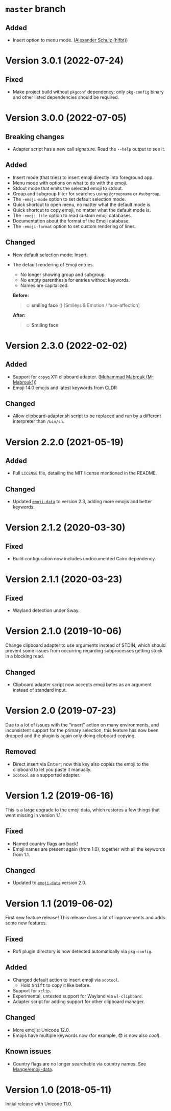 # `master` branch

## Added

* Insert option to menu mode. ([Alexander Schulz
  (hlfbt)](https://github.com/hlfbt))

# Version 3.0.1 (2022-07-24)

## Fixed

* Make project build without `pkgconf` dependency; only `pkg-config` binary
  and other listed dependencies should be required.

# Version 3.0.0 (2022-07-05)

## Breaking changes

* Adapter script has a new call signature. Read the `--help` output to see it.

## Added

* Insert mode (that tries) to insert emoji directly into foreground app.
* Menu mode with options on what to do with the emoji.
* Stdout mode that emits the selected emoji to stdout.
* Group and subgroup filter for searches using `@groupname` or `#subgroup`.
* The `-emoji-mode` option to set default selection mode.
* Quick shortcut to open menu, no matter what the default mode is.
* Quick shortcut to copy emoji, no matter what the default mode is.
* The `-emoji-file` option to read custom emoji databases.
* Documentation about the format of the Emoji database.
* The `-emoji-format` option to set custom rendering of lines.

## Changed

* New default selection mode: Insert.
* The default rendering of Emoji entries.
  * No longer showing group and subgroup.
  * No empty parenthesis for entries without keywords.
  * Names are capitalized.

  **Before:**
  > ☺️ **smiling face** () [Smileys & Emotion / face-affection]

  **After:**
  > ☺️ **Smiling face**

# Version 2.3.0 (2022-02-02)

## Added

* Support for `copyq` X11 clipboard adapter. ([Muhammad Mabrouk
  (M-Mabrouk1)](https://github.com/M-Mabrouk1))
* Emoji 14.0 emojis and latest keywords from CLDR

## Changed

* Allow clipboard-adapter.sh script to be replaced and run by a different
  interpreter than `/bin/sh`.

# Version 2.2.0 (2021-05-19)

## Added

* Full `LICENSE` file, detailing the MIT license mentioned in the README.

## Changed

* Updated [`emoji-data`][emoji-data] to version 2.3, adding more emojis and
  better keywords.

# Version 2.1.2 (2020-03-30)

## Fixed

* Build configuration now includes undocumented Cairo dependency.

# Version 2.1.1 (2020-03-23)

## Fixed

* Wayland detection under Sway.

# Version 2.1.0 (2019-10-06)

Change clipboard adapter to use arguments instead of STDIN, which should
prevent some issues from occurring regarding subprocesses getting stuck in a
blocking read.

## Changed

* Clipboard adapter script now accepts emoji bytes as an argument instead of
  standard input.

# Version 2.0 (2019-07-23)

Due to a lot of issues with the "insert" action on many environments, and
inconsistent support for the primary selection, this feature has now been
dropped and the plugin is again only doing clipboard copying.

## Removed

* Direct insert via <kbd>Enter</kbd>; now this key also copies the emoji to the
  clipboard to let you paste it manually.
* `xdotool` as a supported adapter.

# Version 1.2 (2019-06-16)

This is a large upgrade to the emoji data, which restores a few things that
went missing in version 1.1.

## Fixed

* Named country flags are back!
* Emoji names are present again (from 1.0), together with all the keywords from
  1.1.

## Changed

* Updated to [`emoji-data`][emoji-data] version 2.0.

# Version 1.1 (2019-06-02)

First new feature release! This release does a lot of improvements and adds
some new features.

## Fixed

* Rofi plugin directory is now detected automatically via `pkg-config`.

## Added

* Changed default action to insert emoji via `xdotool`.
  * Hold <kbd>Shift</kbd> to copy it like before.
* Support for `xclip`.
* Experimental, untested support for Wayland via `wl-clipboard`.
* Adapter script for adding support for other clipboard manager.

## Changed

* More emojis: Unicode 12.0.
* Emojis have multiple keywords now (for example, 😎 is now also *cool*).

## Known issues

* Country flags are no longer searchable via country names. See
  [Mange/emoji-data][emoji-data].

[emoji-data]: https://github.com/Mange/emoji-data

# Version 1.0 (2018-05-11)

Initial release with Unicode 11.0.
